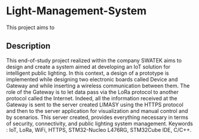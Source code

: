 # Light-Management-System
This project aims to 

## Description
This end-of-study project realized within the company SWATEK aims to design and create a system aimed at
developing an IoT solution for intelligent public lighting. In this context, a design of a prototype is implemented
while designing two electronic boards called Device and Gateway and while inserting a wireless communication
between them. The role of the Gateway is to let data pass via the LoRa protocol to another protocol called
the Internet. Indeed, all the information received at the Gateway is sent to the server created LIMASY using
the HTTPS protocol and then to the server application for visualization and manual control and by scenarios.
This server created, provides everything necessary in terms of security, connectivity, and public lighting system
management.
Keywords : IoT, LoRa, WiFi, HTTPS, STM32-Nucleo L476RG, STM32Cube IDE, C/C++.

